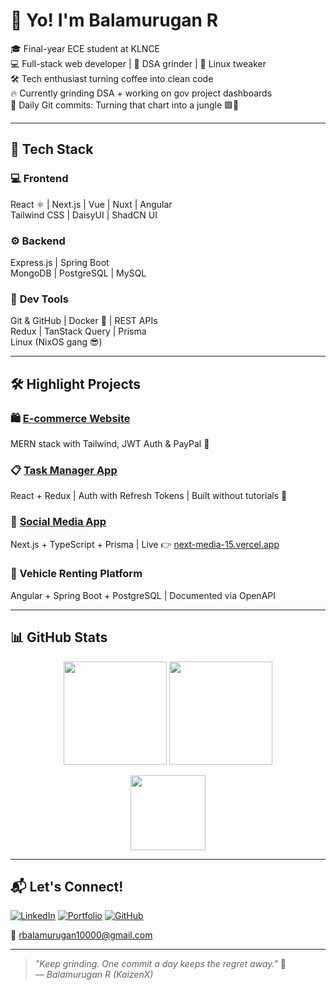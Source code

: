 # 👋 Yo! I'm **Balamurugan R** 

🎓 Final-year ECE student at KLNCE  
💻 Full-stack web developer | 🧠 DSA grinder | 🐧 Linux tweaker  
🛠️ Tech enthusiast turning coffee into clean code  
🔥 Currently grinding DSA + working on gov project dashboards  
🌱 Daily Git commits: Turning that chart into a jungle 🟩🌴  

---

## 🚀 Tech Stack

### 💻 **Frontend**
React ⚛️ | Next.js | Vue | Nuxt | Angular  
Tailwind CSS | DaisyUI | ShadCN UI  

### ⚙️ **Backend**
Express.js | Spring Boot  
MongoDB | PostgreSQL | MySQL  

### 🧰 **Dev Tools**
Git & GitHub | Docker 🐳 | REST APIs  
Redux | TanStack Query | Prisma  
Linux (NixOS gang 😎)

---

## 🛠️ Highlight Projects

### 🛍️ [E-commerce Website](https://github.com/Balamurugan-1000/Ecommerce-MERN)  
MERN stack with Tailwind, JWT Auth & PayPal 💸  

### 📋 [Task Manager App](https://github.com/Balamurugan-1000/Task-manager)  
React + Redux | Auth with Refresh Tokens | Built without tutorials 💪  

### 📱 [Social Media App](https://github.com/Balamurugan-1000/next-media)  
Next.js + TypeScript + Prisma | Live 👉 [next-media-15.vercel.app](https://next-media-15.vercel.app)

### 🚗 Vehicle Renting Platform  
Angular + Spring Boot + PostgreSQL | Documented via OpenAPI  

---

## 📊 GitHub Stats

<p align="center">
  <img src="https://github-readme-stats.vercel.app/api?username=Balamurugan-1000&show_icons=true&theme=radical&hide_title=true" height="165">
  <img src="https://github-readme-streak-stats.herokuapp.com/?user=Balamurugan-1000&theme=radical" height="165">
</p>

<p align="center">
  <img src="https://github-readme-stats.vercel.app/api/top-langs/?username=Balamurugan-1000&layout=compact&theme=radical" height="120">
</p>

---

## 📬 Let's Connect!

[![LinkedIn](https://img.shields.io/badge/LinkedIn-blue?logo=linkedin&style=for-the-badge)](https://linkedin.com/in/balamurugan1000)
[![Portfolio](https://img.shields.io/badge/Portfolio-000?logo=firefox&logoColor=white&style=for-the-badge)](https://balamuruganr.me)
[![GitHub](https://img.shields.io/badge/GitHub-171515?logo=github&style=for-the-badge)](https://github.com/Balamurugan-1000)

📧 rbalamurugan10000@gmail.com  

---

> _"Keep grinding. One commit a day keeps the regret away."_ 🚀  
> _— Balamurugan R (KaizenX)_
